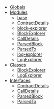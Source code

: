 * [Globals](globals.md)
* [Modules]()
  * [base](modules/_base_.md)
  * [ContractDetails](interfaces/_base_.contractdetails.md)
  * [block-explorer](modules/_block_explorer_.md)
  * [BlockExplorer](classes/_block_explorer_.blockexplorer.md)
  * [CallDetails](interfaces/_block_explorer_.calldetails.md)
  * [ParsedBlock](interfaces/_block_explorer_.parsedblock.md)
  * [ParsedTx](interfaces/_block_explorer_.parsedtx.md)
  * [log-explorer](modules/_log_explorer_.md)
  * [LogExplorer](classes/_log_explorer_.logexplorer.md)
* [Classes]()
  * [BlockExplorer](classes/_block_explorer_.blockexplorer.md)
  * [LogExplorer](classes/_log_explorer_.logexplorer.md)
* [Interfaces]()
  * [ContractDetails](interfaces/_base_.contractdetails.md)
  * [CallDetails](interfaces/_block_explorer_.calldetails.md)
  * [ParsedBlock](interfaces/_block_explorer_.parsedblock.md)
  * [ParsedTx](interfaces/_block_explorer_.parsedtx.md)